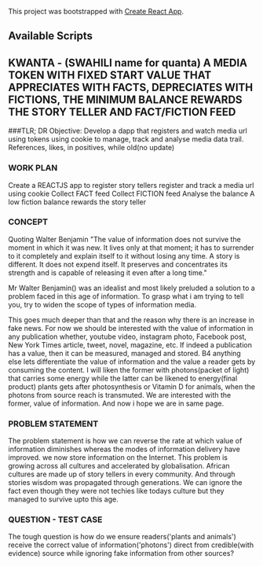 This project was bootstrapped with [Create React App](https://github.com/facebook/create-react-app).

## Available Scripts

## KWANTA - (SWAHILI name for quanta) A MEDIA TOKEN WITH FIXED START VALUE THAT APPRECIATES WITH FACTS, DEPRECIATES WITH FICTIONS, THE MINIMUM BALANCE REWARDS THE STORY TELLER AND FACT/FICTION FEED 
###TLR; DR
Objective: Develop a dapp that registers and watch media url using tokens using cookie to manage, track and analyse media data trail. References, likes, in positives, while old(no update)

### WORK PLAN
Create a REACTJS app to register story tellers
register and track a media url using cookie
Collect FACT feed
Collect FICTION feed
Analyse the balance
A low fiction balance rewards the story teller 


### CONCEPT
Quoting Walter Benjamin "The value of information does not survive the moment in which it was new. It lives only at that moment; it has to surrender to it completely and explain itself to it without losing any time. A story is different. It does not expend itself. It preserves and concentrates its strength and is capable of releasing it even after a long time." 

Mr Walter Benjamin() was an idealist and most likely preluded a solution to a problem faced in this age of information. To grasp what i am trying to tell you, try to widen the scope of types of information media. 

This goes much deeper than that and the reason why there is an increase in fake news. For now we should be interested with the value of information in any publication whether, youtube video, instagram photo, Facebook post, New York Times article, tweet, novel, magazine, etc. If indeed a publication has a value, then it can be measured, managed and stored. B4 anything else lets differentiate the value of information and the value a reader gets by consuming the content.  I will liken the former with photons(packet of light) that carries some energy while the latter can be likened to energy(final product) plants gets after photosynthesis or Vitamin D for animals, when the photons from source reach is transmuted. We are interested with the former, value of information. And now i hope we are in same page.

### PROBLEM STATEMENT
The problem statement is how we can reverse the rate at which value of information diminishes whereas the modes of information delivery have improved. we now store information on the Internet. This problem is growing across all cultures and accelerated by globalisation. African cultures are made up of story tellers in every community. And through stories wisdom was propagated through generations. We can ignore the fact even though they were not techies like todays culture but they managed to survive upto this age. 

### QUESTION - TEST CASE
The tough question is how do we ensure readers('plants and animals') receive the correct value of information('photons') direct from credible(with evidence) source while ignoring fake information from other sources? 



